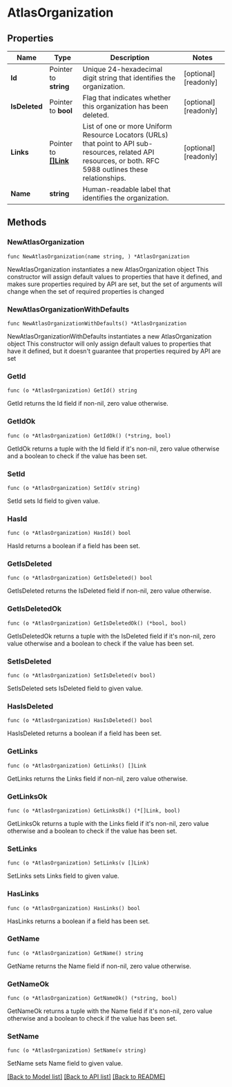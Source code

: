 # AtlasOrganization

## Properties

Name | Type | Description | Notes
------------ | ------------- | ------------- | -------------
**Id** | Pointer to **string** | Unique 24-hexadecimal digit string that identifies the organization. | [optional] [readonly] 
**IsDeleted** | Pointer to **bool** | Flag that indicates whether this organization has been deleted. | [optional] [readonly] 
**Links** | Pointer to [**[]Link**](Link.md) | List of one or more Uniform Resource Locators (URLs) that point to API sub-resources, related API resources, or both. RFC 5988 outlines these relationships. | [optional] [readonly] 
**Name** | **string** | Human-readable label that identifies the organization. | 

## Methods

### NewAtlasOrganization

`func NewAtlasOrganization(name string, ) *AtlasOrganization`

NewAtlasOrganization instantiates a new AtlasOrganization object
This constructor will assign default values to properties that have it defined,
and makes sure properties required by API are set, but the set of arguments
will change when the set of required properties is changed

### NewAtlasOrganizationWithDefaults

`func NewAtlasOrganizationWithDefaults() *AtlasOrganization`

NewAtlasOrganizationWithDefaults instantiates a new AtlasOrganization object
This constructor will only assign default values to properties that have it defined,
but it doesn't guarantee that properties required by API are set

### GetId

`func (o *AtlasOrganization) GetId() string`

GetId returns the Id field if non-nil, zero value otherwise.

### GetIdOk

`func (o *AtlasOrganization) GetIdOk() (*string, bool)`

GetIdOk returns a tuple with the Id field if it's non-nil, zero value otherwise
and a boolean to check if the value has been set.

### SetId

`func (o *AtlasOrganization) SetId(v string)`

SetId sets Id field to given value.

### HasId

`func (o *AtlasOrganization) HasId() bool`

HasId returns a boolean if a field has been set.

### GetIsDeleted

`func (o *AtlasOrganization) GetIsDeleted() bool`

GetIsDeleted returns the IsDeleted field if non-nil, zero value otherwise.

### GetIsDeletedOk

`func (o *AtlasOrganization) GetIsDeletedOk() (*bool, bool)`

GetIsDeletedOk returns a tuple with the IsDeleted field if it's non-nil, zero value otherwise
and a boolean to check if the value has been set.

### SetIsDeleted

`func (o *AtlasOrganization) SetIsDeleted(v bool)`

SetIsDeleted sets IsDeleted field to given value.

### HasIsDeleted

`func (o *AtlasOrganization) HasIsDeleted() bool`

HasIsDeleted returns a boolean if a field has been set.

### GetLinks

`func (o *AtlasOrganization) GetLinks() []Link`

GetLinks returns the Links field if non-nil, zero value otherwise.

### GetLinksOk

`func (o *AtlasOrganization) GetLinksOk() (*[]Link, bool)`

GetLinksOk returns a tuple with the Links field if it's non-nil, zero value otherwise
and a boolean to check if the value has been set.

### SetLinks

`func (o *AtlasOrganization) SetLinks(v []Link)`

SetLinks sets Links field to given value.

### HasLinks

`func (o *AtlasOrganization) HasLinks() bool`

HasLinks returns a boolean if a field has been set.

### GetName

`func (o *AtlasOrganization) GetName() string`

GetName returns the Name field if non-nil, zero value otherwise.

### GetNameOk

`func (o *AtlasOrganization) GetNameOk() (*string, bool)`

GetNameOk returns a tuple with the Name field if it's non-nil, zero value otherwise
and a boolean to check if the value has been set.

### SetName

`func (o *AtlasOrganization) SetName(v string)`

SetName sets Name field to given value.



[[Back to Model list]](../README.md#documentation-for-models) [[Back to API list]](../README.md#documentation-for-api-endpoints) [[Back to README]](../README.md)


